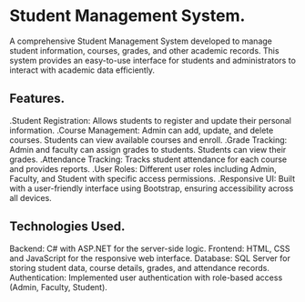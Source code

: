 # Student Management System.

A comprehensive Student Management System developed to manage student information, courses, grades, and other academic records. This system provides an easy-to-use interface for students and administrators to interact with academic data efficiently.

## Features.

.Student Registration: Allows students to register and update their personal information.
.Course Management: Admin can add, update, and delete courses. Students can view available courses and enroll.
.Grade Tracking: Admin and faculty can assign grades to students. Students can view their grades.
.Attendance Tracking: Tracks student attendance for each course and provides reports.
.User Roles: Different user roles including Admin, Faculty, and Student with specific access permissions.
.Responsive UI: Built with a user-friendly interface using Bootstrap, ensuring accessibility across all devices.

## Technologies Used.

Backend: C# with ASP.NET for the server-side logic.
Frontend: HTML, CSS and JavaScript for the responsive web interface.
Database: SQL Server for storing student data, course details, grades, and attendance records.
Authentication: Implemented user authentication with role-based access (Admin, Faculty, Student).
